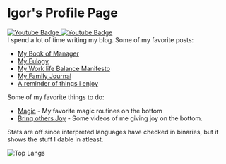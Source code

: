 # Igor's Profile Page
<div id="badges">
<a href="https://linkedin.com/in/idvorkin">
    <img src="https://img.shields.io/badge/LinkedIn-blue" alt="Youtube Badge"/>
  </a>
<a href="https://youtube.com/idvorkin">
    <img src="https://img.shields.io/badge/YouTube-red" alt="Youtube Badge"/>
  </a>
</div>
I spend a lot of time writing my blog. Some of my favorite posts:


* [My Book of Manager](https://idvork.in/manager-book)
* [My Eulogy](https://idvork.in/eulogy)
* [My Work life Balance Manifesto](https://www.linkedin.com/pulse/can-teams-really-have-work-life-balance-igor-dvorkin/)
* [My Family Journal](https://idvork.in/ig66)
* [A reminder of things i enjoy](https://idvork.in/todo_enjoy)


Some of my favorite things to do:

* [Magic](https://idvork.in/magic) - My favorite magic routines on the bottom
* [Bring others Joy](https://idvork.in/joy) - Some videos of me giving joy on the bottom.

Stats are off since interpreted languages have checked in binaries, but it shows the stuff I dable in atleast.

![Top Langs](https://github-readme-stats.vercel.app/api/top-langs/?username=idvorkin&layout=compact&langs_count=10&hide=HTML,Jupyter%20Notebook,Javascript)

